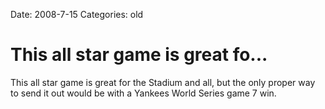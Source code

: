 Date: 2008-7-15
Categories: old

# This all star game is great fo...

This all star game is great for the Stadium and all, but the only proper way to send it out would be with a Yankees World Series game 7 win.
